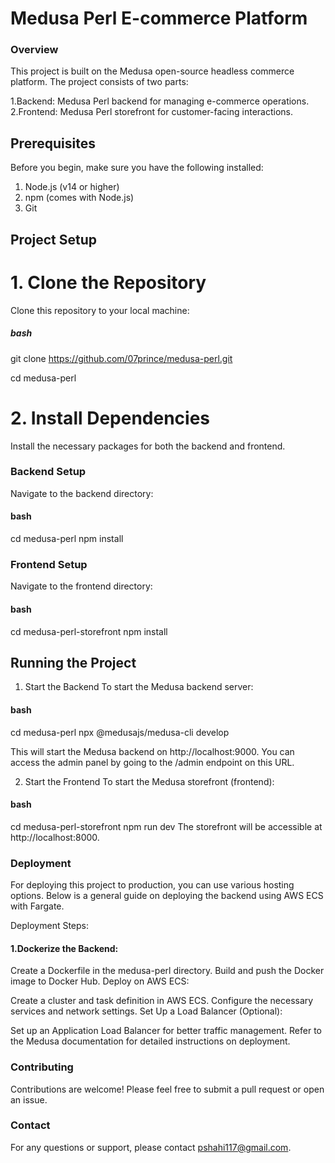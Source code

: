 # Medusa Perl E-commerce Platform
### Overview
This project is built on the Medusa open-source headless commerce platform. The project consists of two parts:

1.Backend: Medusa Perl backend for managing e-commerce operations.
2.Frontend: Medusa Perl storefront for customer-facing interactions.

## Prerequisites
Before you begin, make sure you have the following installed:

1. Node.js (v14 or higher)
2. npm (comes with Node.js)
3. Git

## Project Setup
 # 1. Clone the Repository
Clone this repository to your local machine:

##### bash

git clone https://github.com/07prince/medusa-perl.git

cd medusa-perl


  # 2. Install Dependencies
Install the necessary packages for both the backend and frontend.

### Backend Setup
Navigate to the backend directory:

#### bash
cd medusa-perl
npm install
### Frontend Setup
Navigate to the frontend directory:

#### bash

cd medusa-perl-storefront
npm install

## Running the Project
1. Start the Backend
To start the Medusa backend server:

#### bash

cd medusa-perl
npx @medusajs/medusa-cli develop

This will start the Medusa backend on http://localhost:9000. You can access the admin panel by going to the /admin endpoint on this URL.

2. Start the Frontend
To start the Medusa storefront (frontend):

#### bash

cd medusa-perl-storefront
npm run dev
The storefront will be accessible at http://localhost:8000.

### Deployment
For deploying this project to production, you can use various hosting options. Below is a general guide on deploying the backend using AWS ECS with Fargate.

Deployment Steps:
#### 1.Dockerize the Backend:

Create a Dockerfile in the medusa-perl directory.
Build and push the Docker image to Docker Hub.
Deploy on AWS ECS:

Create a cluster and task definition in AWS ECS.
Configure the necessary services and network settings.
Set Up a Load Balancer (Optional):

Set up an Application Load Balancer for better traffic management.
Refer to the Medusa documentation for detailed instructions on deployment.

### Contributing
Contributions are welcome! Please feel free to submit a pull request or open an issue.


### Contact
For any questions or support, please contact pshahi117@gmail.com.

